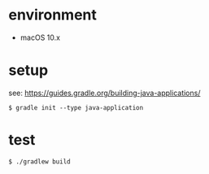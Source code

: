 # environment
- macOS 10.x

# setup
see: 
https://guides.gradle.org/building-java-applications/

```
$ gradle init --type java-application
```

# test
```
$ ./gradlew build
```